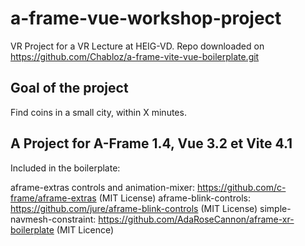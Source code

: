 # a-frame-vue-workshop-project

VR Project for a VR Lecture at HEIG-VD. Repo downloaded on https://github.com/Chabloz/a-frame-vite-vue-boilerplate.git

## Goal of the project

Find coins in a small city, within X minutes.

## A Project for A-Frame 1.4, Vue 3.2 et Vite 4.1

Included in the boilerplate:

aframe-extras controls and animation-mixer: https://github.com/c-frame/aframe-extras (MIT License)
aframe-blink-controls: https://github.com/jure/aframe-blink-controls (MIT License)
simple-navmesh-constraint: https://github.com/AdaRoseCannon/aframe-xr-boilerplate (MIT Licence)
